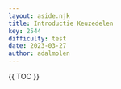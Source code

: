 ```yaml
---
layout: aside.njk
title: Introductie Keuzedelen
key: 2544
difficulty: test
date: 2023-03-27
author: adalmolen
---
```


{{ TOC }}
